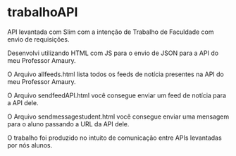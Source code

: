 # trabalhoAPI
API levantada com Slim com a intenção de Trabalho de Faculdade com envio de requisições.

Desenvolvi utilizando HTML com JS para o envio de JSON para a API do meu Professor Amaury.

O Arquivo allfeeds.html lista todos os feeds de notícia presentes na API do meu Professor Amaury.

O Arquivo sendfeedAPI.html você consegue enviar um feed de notícia para a API dele.

O Arquivo sendmessagestudent.html você consegue enviar uma mensagem para o aluno passando a URL da API dele.

O trabalho foi produzido no intuito de comunicação entre APIs levantadas por nós alunos.
